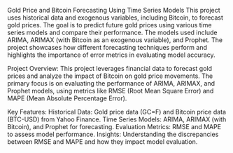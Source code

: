 Gold Price and Bitcoin Forecasting Using Time Series Models
            This project uses historical data and exogenous variables, including Bitcoin, to forecast gold prices. The goal is to predict future gold prices using various time series models and compare their performance. The models used include ARIMA, ARIMAX (with Bitcoin as an exogenous variable), and Prophet. The project showcases how different forecasting techniques perform and highlights the importance of error metrics in evaluating model accuracy.

Project Overview:
    This project leverages financial data to forecast gold prices and analyze the impact of Bitcoin on gold price movements. The primary focus is on evaluating the performance of ARIMA, ARIMAX, and Prophet models, using metrics like RMSE (Root Mean Square Error) and MAPE (Mean Absolute Percentage Error).

Key Features:
Historical Data: Gold price data (GC=F) and Bitcoin price data (BTC-USD) from Yahoo Finance.
Time Series Models: ARIMA, ARIMAX (with Bitcoin), and Prophet for forecasting.
Evaluation Metrics: RMSE and MAPE to assess model performance.
Insights: Understanding the discrepancies between RMSE and MAPE and how they impact model evaluation.
